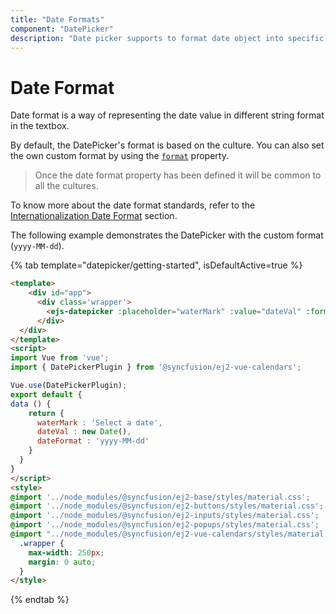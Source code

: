 ```yaml
---
title: "Date Formats"
component: "DatePicker"
description: "Date picker supports to format date object into specific string format to simplify the date representation. It adapts to any culture specific date formats when it is globalized."
---
```


# Date Format

Date format is a way of representing the date value in different string format in the textbox.

By default, the DatePicker's format is based on the culture. You can also set the own
custom format by using the
[`format`](../api/datepicker#format)
property.

> Once the date format property has been defined it will be common to all the cultures.

To know more about the date format standards, refer to the
[Internationalization Date Format](http://ej2.syncfusion.com/documentation/base/internationalization/) section.

The following example demonstrates the DatePicker with the custom format (`yyyy-MM-dd`).

{% tab template="datepicker/getting-started", isDefaultActive=true %}

```html
<template>
    <div id="app">
      <div class='wrapper'>
        <ejs-datepicker :placeholder="waterMark" :value="dateVal" :format="dateFormat"></ejs-datepicker>
      </div>
  </div>
</template>
<script>
import Vue from 'vue';
import { DatePickerPlugin } from '@syncfusion/ej2-vue-calendars';

Vue.use(DatePickerPlugin);
export default {
data () {
    return {
      waterMark : 'Select a date',
      dateVal : new Date(),
      dateFormat : 'yyyy-MM-dd'
    }
  }
}
</script>
<style>
@import '../node_modules/@syncfusion/ej2-base/styles/material.css';
@import '../node_modules/@syncfusion/ej2-buttons/styles/material.css';
@import '../node_modules/@syncfusion/ej2-inputs/styles/material.css';
@import '../node_modules/@syncfusion/ej2-popups/styles/material.css';
@import "../node_modules/@syncfusion/ej2-vue-calendars/styles/material.css";
  .wrapper {
    max-width: 250px;
    margin: 0 auto;
  }
</style>
```

{% endtab %}
